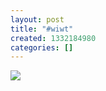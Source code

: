 ```yaml
---
layout: post
title: "#wiwt"
created: 1332184980
categories: []
---
```

<img src="http://27.media.tumblr.com/tumblr_m1baf6bBdU1rsr8w3o1_500.jpg"/><br/><br/>

